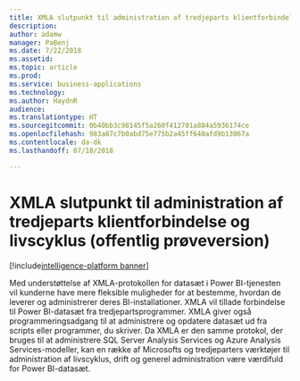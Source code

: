 ```yaml
---
title: XMLA slutpunkt til administration af tredjeparts klientforbindelse og livscyklus
description: 
author: adamw
manager: PaBenj
ms.date: 7/22/2018
ms.assetid: 
ms.topic: article
ms.prod: 
ms.service: business-applications
ms.technology: 
ms.author: HaydnR
audience: 
ms.translationtype: HT
ms.sourcegitcommit: 0b40bb3c98145f5a260f412701a884a5936174ce
ms.openlocfilehash: 983a87c7b0abd75e775b2a45ff640afd9b13067a
ms.contentlocale: da-dk
ms.lasthandoff: 07/18/2018

---
```

# <a name="xmla-endpoint-for-third-party-client-connectivity-and-lifecycle-management-public-preview"></a>XMLA slutpunkt til administration af tredjeparts klientforbindelse og livscyklus (offentlig prøveversion)

[!include[intelligence-platform banner](../../includes/intelligence-platform.md)]

Med understøttelse af XMLA-protokollen for datasæt i Power BI-tjenesten vil kunderne have mere fleksible muligheder for at bestemme, hvordan de leverer og administrerer deres BI-installationer. XMLA vil tillade forbindelse til Power BI-datasæt fra tredjepartsprogrammer. XMLA giver også programmeringsadgang til at administrere og opdatere datasæt ud fra scripts eller programmer, du skriver. Da XMLA er den samme protokol, der bruges til at administrere SQL Server Analysis Services og Azure Analysis Services-modeller, kan en række af Microsofts og tredjeparters værktøjer til administration af livscyklus, drift og generel administration være værdifuld for Power BI-datasæt.

